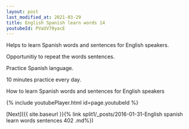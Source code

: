 ```yaml
---
layout: post
last_modified_at: 2021-03-29
title: English Spanish learn words 14 
youtubeId: PVaUV70yacE
---
```

 
 
Helps to learn Spanish words and sentences for English speakers.

Opportunitiy to repeat the words sentences. 

Practice Spanish language. 
 
10 minutes practice every day. 
 
How to learn Spanish words and sentences for English speakers 
 
{% include youtubePlayer.html id=page.youtubeId %}
 
 
[Next]({{ site.baseurl }}{% link  split1/_posts/2016-01-31-English spanish learn words sentences 402 .md%})
 
